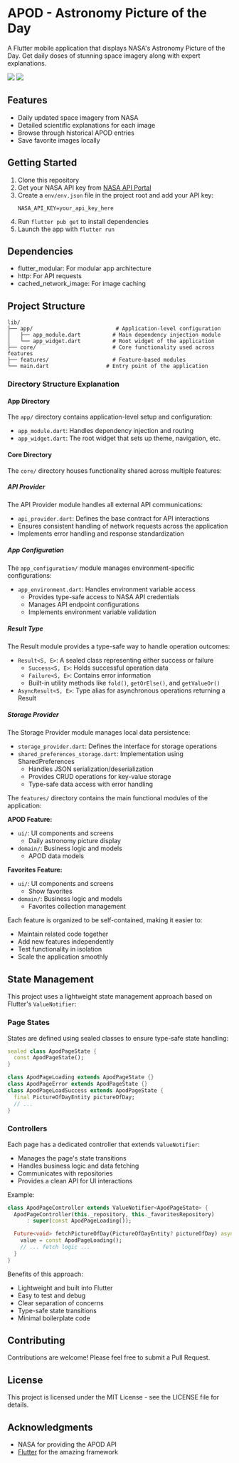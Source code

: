 # APOD - Astronomy Picture of the Day

A Flutter mobile application that displays NASA's Astronomy Picture of the Day. Get daily doses of stunning space imagery along with expert explanations.

![](./docs//assets/picture_of_the_day.png)
![](./docs//assets/favorites.png)

## Features

- Daily updated space imagery from NASA
- Detailed scientific explanations for each image
- Browse through historical APOD entries
- Save favorite images locally

## Getting Started

1. Clone this repository
2. Get your NASA API key from [NASA API Portal](https://api.nasa.gov/)
3. Create a `env/env.json` file in the project root and add your API key:
   ```
   NASA_API_KEY=your_api_key_here
   ```
4. Run `flutter pub get` to install dependencies
5. Launch the app with `flutter run`

## Dependencies

- flutter_modular: For modular app architecture
- http: For API requests
- cached_network_image: For image caching

## Project Structure

```
lib/
├── app/                          # Application-level configuration
│   ├── app_module.dart          # Main dependency injection module
│   └── app_widget.dart          # Root widget of the application
├── core/                        # Core functionality used across features
├── features/                    # Feature-based modules
└── main.dart                  # Entry point of the application
```

### Directory Structure Explanation

#### App Directory
The `app/` directory contains application-level setup and configuration:
- `app_module.dart`: Handles dependency injection and routing
- `app_widget.dart`: The root widget that sets up theme, navigation, etc.

#### Core Directory
The `core/` directory houses functionality shared across multiple features:

##### API Provider
The API Provider module handles all external API communications:
- `api_provider.dart`: Defines the base contract for API interactions
- Ensures consistent handling of network requests across the application
- Implements error handling and response standardization

##### App Configuration
The `app_configuration/` module manages environment-specific configurations:
- `app_environment.dart`: Handles environment variable access
  - Provides type-safe access to NASA API credentials
  - Manages API endpoint configurations
  - Implements environment variable validation

##### Result Type
The Result module provides a type-safe way to handle operation outcomes:
- `Result<S, E>`: A sealed class representing either success or failure
  - `Success<S, E>`: Holds successful operation data
  - `Failure<S, E>`: Contains error information
  - Built-in utility methods like `fold()`, `getOrElse()`, and `getValueOr()`
- `AsyncResult<S, E>`: Type alias for asynchronous operations returning a Result

##### Storage Provider
The Storage Provider module manages local data persistence:
- `storage_provider.dart`: Defines the interface for storage operations
- `shared_preferences_storage.dart`: Implementation using SharedPreferences
  - Handles JSON serialization/deserialization
  - Provides CRUD operations for key-value storage
  - Type-safe data access with error handling

The `features/` directory contains the main functional modules of the application:

**APOD Feature:**
- `ui/`: UI components and screens
  - Daily astronomy picture display
- `domain/`: Business logic and models
  - APOD data models

**Favorites Feature:**
- `ui/`: UI components and screens
  - Show favorites
- `domain/`: Business logic and models
  - Favorites collection management


Each feature is organized to be self-contained, making it easier to:
- Maintain related code together
- Add new features independently
- Test functionality in isolation
- Scale the application smoothly

## State Management

This project uses a lightweight state management approach based on Flutter's `ValueNotifier`:

### Page States
States are defined using sealed classes to ensure type-safe state handling:
```dart
sealed class ApodPageState {
  const ApodPageState();
}

class ApodPageLoading extends ApodPageState {}
class ApodPageError extends ApodPageState {}
class ApodPageLoadSuccess extends ApodPageState {
  final PictureOfDayEntity pictureOfDay;
  // ...
}
```

### Controllers
Each page has a dedicated controller that extends `ValueNotifier`:
- Manages the page's state transitions
- Handles business logic and data fetching
- Communicates with repositories
- Provides a clean API for UI interactions

Example:
```dart
class ApodPageController extends ValueNotifier<ApodPageState> {
  ApodPageController(this._repository, this._favoritesRepository)
      : super(const ApodPageLoading());

  Future<void> fetchPictureOfDay(PictureOfDayEntity? pictureOfDay) async {
    value = const ApodPageLoading();
    // ... fetch logic ...
  }
}
```

Benefits of this approach:
- Lightweight and built into Flutter
- Easy to test and debug
- Clear separation of concerns
- Type-safe state transitions
- Minimal boilerplate code

## Contributing

Contributions are welcome! Please feel free to submit a Pull Request.

## License

This project is licensed under the MIT License - see the LICENSE file for details.

## Acknowledgments

- NASA for providing the APOD API
- [Flutter](https://flutter.dev/) for the amazing framework
